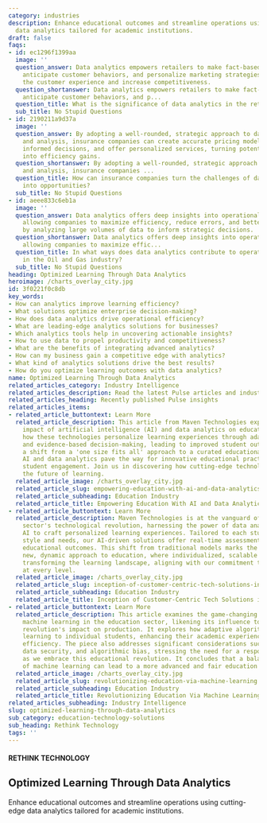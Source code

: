 ```yaml
---
category: industries
description: Enhance educational outcomes and streamline operations using cutting-edge
  data analytics tailored for academic institutions.
draft: false
faqs:
- id: ec1296f1399aa
  image: ''
  question_answer: Data analytics empowers retailers to make fact-based decisions,
    anticipate customer behaviors, and personalize marketing strategies to enhance
    the customer experience and increase competitiveness.
  question_shortanswer: Data analytics empowers retailers to make fact-based decisions,
    anticipate customer behaviors, and p...
  question_title: What is the significance of data analytics in the retail sector?
  sub_title: No Stupid Questions
- id: 2190211a9d37a
  image: ''
  question_answer: By adopting a well-rounded, strategic approach to data management
    and analysis, insurance companies can create accurate pricing models, make quick,
    informed decisions, and offer personalized services, turning potential hurdles
    into efficiency gains.
  question_shortanswer: By adopting a well-rounded, strategic approach to data management
    and analysis, insurance companies ...
  question_title: How can insurance companies turn the challenges of data analytics
    into opportunities?
  sub_title: No Stupid Questions
- id: aeee833c6eb1a
  image: ''
  question_answer: Data analytics offers deep insights into operational processes,
    allowing companies to maximize efficiency, reduce errors, and better manage risks
    by analyzing large volumes of data to inform strategic decisions.
  question_shortanswer: Data analytics offers deep insights into operational processes,
    allowing companies to maximize effic...
  question_title: In what ways does data analytics contribute to operational efficiency
    in the Oil and Gas industry?
  sub_title: No Stupid Questions
heading: Optimized Learning Through Data Analytics
heroimage: /charts_overlay_city.jpg
id: 3f0221f0c8db
key_words:
- How can analytics improve learning efficiency?
- What solutions optimize enterprise decision-making?
- How does data analytics drive operational efficiency?
- What are leading-edge analytics solutions for businesses?
- Which analytics tools help in uncovering actionable insights?
- How to use data to propel productivity and competitiveness?
- What are the benefits of integrating advanced analytics?
- How can my business gain a competitive edge with analytics?
- What kind of analytics solutions drive the best results?
- How do you optimize learning outcomes with data analytics?
name: Optimized Learning Through Data Analytics
related_articles_category: Industry Intelligence
related_articles_description: Read the latest Pulse articles and industry insights.
related_articles_heading: Recently published Pulse insights
related_articles_items:
- related_article_buttontext: Learn More
  related_article_description: This article from Maven Technologies explores the transformative
    impact of artificial intelligence (AI) and data analytics on education. It examines
    how these technologies personalize learning experiences through adaptive learning
    and evidence-based decision-making, leading to improved student outcomes. By enabling
    a shift from a 'one size fits all' approach to a curated educational journey,
    AI and data analytics pave the way for innovative educational practices and enhanced
    student engagement. Join us in discovering how cutting-edge technology is reshaping
    the future of learning.
  related_article_image: /charts_overlay_city.jpg
  related_article_slug: empowering-education-with-ai-and-data-analytics
  related_article_subheading: Education Industry
  related_article_title: Empowering Education With AI and Data Analytics
- related_article_buttontext: Learn More
  related_article_description: Maven Technologies is at the vanguard of the educational
    sector's technological revolution, harnessing the power of data analytics and
    AI to craft personalized learning experiences. Tailored to each student's unique
    style and needs, our AI-driven solutions offer real-time assessments, enhancing
    educational outcomes. This shift from traditional models marks the advent of a
    new, dynamic approach to education, where individualized, scalable solutions are
    transforming the learning landscape, aligning with our commitment to deliver value
    at every level.
  related_article_image: /charts_overlay_city.jpg
  related_article_slug: inception-of-customer-centric-tech-solutions-in-education
  related_article_subheading: Education Industry
  related_article_title: Inception of Customer-Centric Tech Solutions in Education
- related_article_buttontext: Learn More
  related_article_description: This article examines the game-changing effects of
    machine learning in the education sector, likening its influence to the industrial
    revolution's impact on production. It explores how adaptive algorithms can customize
    learning to individual students, enhancing their academic experience and administrative
    efficiency. The piece also addresses significant considerations such as privacy,
    data security, and algorithmic bias, stressing the need for a responsible approach
    as we embrace this educational revolution. It concludes that a balanced adoption
    of machine learning can lead to a more advanced and fair education system.
  related_article_image: /charts_overlay_city.jpg
  related_article_slug: revolutionizing-education-via-machine-learning
  related_article_subheading: Education Industry
  related_article_title: Revolutionizing Education Via Machine Learning
related_articles_subheading: Industry Intelligence
slug: optimized-learning-through-data-analytics
sub_category: education-technology-solutions
sub_heading: Rethink Technology
tags: ''
---
```


#### RETHINK TECHNOLOGY
## Optimized Learning Through Data Analytics
Enhance educational outcomes and streamline operations using cutting-edge data analytics tailored for academic institutions.